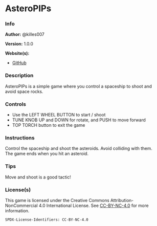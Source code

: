 # AsteroPIPs

### Info

**Author:** @killes007

**Version:** 1.0.0

**Website(s):**

- [GitHub](https://github.com/killes007)

### Description

AsteroPIPs is a simple game where you control a spaceship to shoot and avoid space rocks.

### Controls

- Use the LEFT WHEEL BUTTON to start / shoot
- TUNE KNOB UP and DOWN for rotate, and PUSH to move forward
- TOP TORCH button to exit the game

### Instructions

Control the spaceship and shoot the asteroids. Avoid colliding with them. The game ends when you hit an asteroid.

### Tips

Move and shoot is a good tactic!

### License(s)

This game is licensed under the Creative Commons Attribution-NonCommercial 4.0 International License. See [CC-BY-NC-4.0](https://creativecommons.org/licenses/by-nc/4.0/) for more information.

`SPDX-License-Identifiers: CC-BY-NC-4.0`
